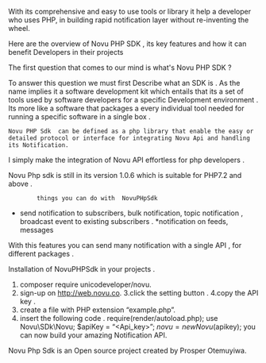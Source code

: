 With its comprehensive and easy to use tools or library it help a developer who uses PHP,
in building rapid notification layer without re-inventing the wheel.

Here are the overview of Novu PHP SDK ,
its key features  and how it can benefit  Developers in their  projects


The  first question that comes to our mind is what's Novu PHP SDK ?

To answer this question we must first Describe what an SDK is .
As the name implies it a software  development kit  which entails that its a set of tools used by  software developers for a specific Development environment .
    Its more like a software that packages a every individual tool needed for running a specific software in a single box .

    Novu PHP Sdk  can be defined as a php library that enable the easy or detailed protocol or interface for integrating Novu Api and handling its Notification.
 I simply make the integration of Novu API effortless for php developers .

Novu Php sdk is still in its version 1.0.6  which is suitable  for PHP7.2 and above .

            things you can do with  NovuPHpSdk
* send  notification to subscribers, bulk notification, topic notification , broadcast event to existing subscribers .
*notification on feeds, messages


With this features you can send many notification with a single API , for different packages .

Installation of NovuPHPSdk  in your projects .
1. composer require unicodeveloper/novu.
2. sign-up on http://web.novu.co.
3.click the setting button .
4.copy the API key .
5. create a file with PHP extension  “example.php”.
6. insert the following code .
require(render/autoload.php);
use Novu\SDk\Novu;
$apiKey = “<Api_key>”;
$novu  = new Novu($apikey);
you can now build your amazing Notification API.

Novu Php Sdk is an Open source project created by Prosper Otemuyiwa.
